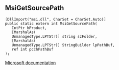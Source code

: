 ## MsiGetSourcePath

```
[DllImport("msi.dll", CharSet = CharSet.Auto)]
public static extern int MsiGetSourcePath(
   IntPtr hProduct,
   [MarshalAs(
   UnmanagedType.LPTStr)] string szFolder,
   [MarshalAs(
   UnmanagedType.LPTStr)] StringBuilder lpPathBuf,
   ref int pcchPathBuf
);
```

[Microsoft documentation](https://docs.microsoft.com/en-us/windows/win32/api/msi/nf-msi-msigetsourcepathw)
